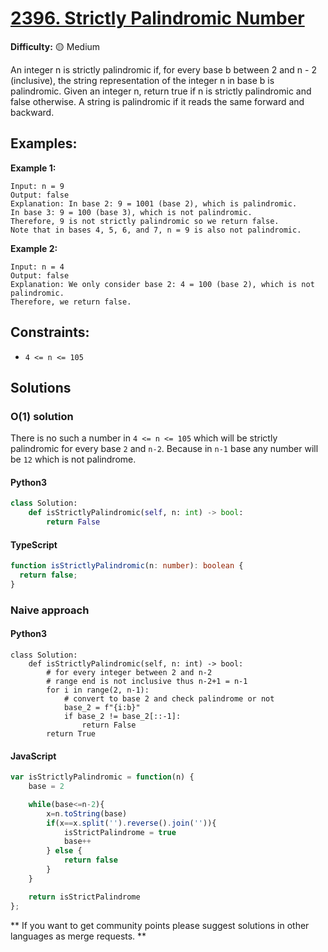# [2396. Strictly Palindromic Number](https://leetcode.com/problems/strictly-palindromic-number/)

**Difficulty:** :yellow_circle: Medium

An integer n is strictly palindromic if, for every base b between 2 and n - 2
(inclusive), the string representation of the integer n in base b is palindromic.
Given an integer n, return true if n is strictly palindromic and false otherwise.
A string is palindromic if it reads the same forward and backward.

## Examples:

**Example 1:**

```text
Input: n = 9
Output: false
Explanation: In base 2: 9 = 1001 (base 2), which is palindromic.
In base 3: 9 = 100 (base 3), which is not palindromic.
Therefore, 9 is not strictly palindromic so we return false.
Note that in bases 4, 5, 6, and 7, n = 9 is also not palindromic.
```

**Example 2:**

```text
Input: n = 4
Output: false
Explanation: We only consider base 2: 4 = 100 (base 2), which is not palindromic.
Therefore, we return false.
```

## Constraints:

- `4 <= n <= 105`

## Solutions

### O(1) solution
There is no such a number in `4 <= n <= 105` which will be strictly palindromic for every base `2` and `n-2`. Because in `n-1` base any number will be `12` which is not palindrome.

#### Python3

```python
class Solution:
    def isStrictlyPalindromic(self, n: int) -> bool:
        return False
```

#### TypeScript

```typescript
function isStrictlyPalindromic(n: number): boolean {
  return false;
}
```

### Naive approach

#### Python3
```python3
class Solution:
    def isStrictlyPalindromic(self, n: int) -> bool:
        # for every integer between 2 and n-2
        # range end is not inclusive thus n-2+1 = n-1
        for i in range(2, n-1):
            # convert to base 2 and check palindrome or not
            base_2 = f"{i:b}"
            if base_2 != base_2[::-1]:
                return False
        return True
```
#### JavaScript
```javascript
var isStrictlyPalindromic = function(n) {
    base = 2

    while(base<=n-2){
        x=n.toString(base)
        if(x==x.split('').reverse().join('')){
            isStrictPalindrome = true
            base++
        } else {
            return false
        }
    }

    return isStrictPalindrome
};
```

** If you want to get community points please suggest solutions in other languages as merge requests. **
